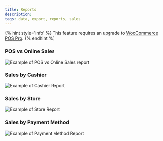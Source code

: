 ```yaml
---
title: Reports
description: 
tags: data, export, reports, sales
---
```


{% hint style='info' %}
This feature requires an upgrade to [WooCommerce POS Pro](http://wcpos.com/pro).
{% endhint %}

### POS vs Online Sales

![Example of POS vs Online Sales report](https://wcpos.com/wp-content/uploads/2015/06/sales-report-1024x1019.png "Example of POS vs Online Sales report")

### Sales by Cashier

![Example of Cashier Report](https://wcpos.com/wp-content/uploads/2015/06/cashier-report-1024x768.png "Example of Cashier Report")

### Sales by Store

![Example of Store Report](https://wcpos.com/wp-content/uploads/2015/06/store-report-1024x763.png "Example of Store Report")

### Sales by Payment Method

![Example of Payment Method Report](https://wcpos.com/wp-content/uploads/2015/06/gateway-report-1024x767.png "Example of Payment Method Report")